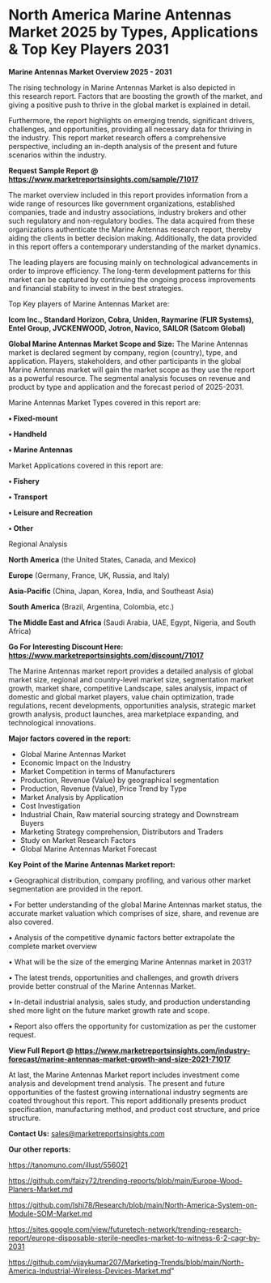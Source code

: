 # North America Marine Antennas Market 2025 by Types, Applications & Top Key Players 2031

<Strong> Marine Antennas Market Overview 2025 - 2031</strong>

The rising technology in Marine Antennas Market is also depicted in this research report. Factors that are boosting the growth of the market, and giving a positive push to thrive in the global market is explained in detail.

Furthermore, the report highlights on emerging trends, significant drivers, challenges, and opportunities, providing all necessary data for thriving in the industry. This report market research offers a comprehensive perspective, including an in-depth analysis of the present and future scenarios within the industry.

<strong>Request Sample Report @ <a href=https://www.marketreportsinsights.com/sample/71017>https://www.marketreportsinsights.com/sample/71017</a></strong>

The market overview included in this report provides information from a wide range of resources like government organizations, established companies, trade and industry associations, industry brokers and other such regulatory and non-regulatory bodies. The data acquired from these organizations authenticate the Marine Antennas research report, thereby aiding the clients in better decision making. Additionally, the data provided in this report offers a contemporary understanding of the market dynamics.

The leading players are focusing mainly on technological advancements in order to improve efficiency. The long-term development patterns for this market can be captured by continuing the ongoing process improvements and financial stability to invest in the best strategies.

Top Key players of Marine Antennas Market are:

<strong>Icom Inc., Standard Horizon, Cobra, Uniden, Raymarine (FLIR Systems), Entel Group, JVCKENWOOD, Jotron, Navico, SAILOR (Satcom Global)</strong>

<strong><b>Global Marine Antennas Market Scope and Size:</b></strong>
The Marine Antennas market is declared segment by company, region (country), type, and application. Players, stakeholders, and other participants in the global Marine Antennas market will gain the market scope as they use the report as a powerful resource. The segmental analysis focuses on revenue and product by type and application and the forecast period of 2025-2031.

Marine Antennas Market Types covered in this report are:

<strong>• Fixed-mount

• Handheld

• Marine Antennas</strong>

Market Applications covered in this report are:

<strong>• Fishery

• Transport

• Leisure and Recreation

• Other</strong> 

Regional Analysis

<strong>North America</strong> (the United States, Canada, and Mexico)

<strong>Europe</strong> (Germany, France, UK, Russia, and Italy)

<strong>Asia-Pacific</strong> (China, Japan, Korea, India, and Southeast Asia)

<strong>South America</strong> (Brazil, Argentina, Colombia, etc.)

<strong>The Middle East and Africa</strong> (Saudi Arabia, UAE, Egypt, Nigeria, and South Africa)

<strong>Go For Interesting Discount Here: <a href=https://www.marketreportsinsights.com/discount/71017>https://www.marketreportsinsights.com/discount/71017</a></strong>

The Marine Antennas market report provides a detailed analysis of global market size, regional and country-level market size, segmentation market growth, market share, competitive Landscape, sales analysis, impact of domestic and global market players, value chain optimization, trade regulations, recent developments, opportunities analysis, strategic market growth analysis, product launches, area marketplace expanding, and technological innovations.

<strong><b>Major factors covered in the report:</b></strong>
<ul>
  <li>Global Marine Antennas Market </li>
  <li>Economic Impact on the Industry</li>
  <li>Market Competition in terms of Manufacturers</li>
  <li>Production, Revenue (Value) by geographical segmentation</li>
  <li>Production, Revenue (Value), Price Trend by Type</li>
  <li>Market Analysis by Application</li>
  <li>Cost Investigation</li>
  <li>Industrial Chain, Raw material sourcing strategy and Downstream Buyers</li>
  <li>Marketing Strategy comprehension, Distributors and Traders</li>
  <li>Study on Market Research Factors</li>
  <li>Global Marine Antennas Market Forecast</li>
</ul>

<strong><b>Key Point of the Marine Antennas Market report:</b></strong>

• Geographical distribution, company profiling, and various other market segmentation are provided in the report.

• For better understanding of the global Marine Antennas market status, the accurate market valuation which comprises of size, share, and revenue are also covered.

• Analysis of the competitive dynamic factors better extrapolate the complete market overview

• What will be the size of the emerging Marine Antennas market in 2031?

• The latest trends, opportunities and challenges, and growth drivers provide better construal of the Marine Antennas Market.

• In-detail industrial analysis, sales study, and production understanding shed more light on the future market growth rate and scope.

• Report also offers the opportunity for customization as per the customer request.

<strong><b>View Full Report @ <a href=https://www.marketreportsinsights.com/industry-forecast/marine-antennas-market-growth-and-size-2021-71017>https://www.marketreportsinsights.com/industry-forecast/marine-antennas-market-growth-and-size-2021-71017</a></b></strong>


At last, the Marine Antennas Market report includes investment come analysis and development trend analysis. The present and future opportunities of the fastest growing international industry segments are coated throughout this report. This report additionally presents product specification, manufacturing method, and product cost structure, and price structure.

<strong>Contact Us:</strong>
sales@marketreportsinsights.com

<strong>Our other reports:</strong>

<a href=https://tanomuno.com/illust/556021>https://tanomuno.com/illust/556021</a>

<a href=https://github.com/faizy72/trending-reports/blob/main/Europe-Wood-Planers-Market.md>https://github.com/faizy72/trending-reports/blob/main/Europe-Wood-Planers-Market.md</a>

<a href=https://github.com/Ishi78/Research/blob/main/North-America-System-on-Module-SOM-Market.md>https://github.com/Ishi78/Research/blob/main/North-America-System-on-Module-SOM-Market.md</a>

<a href=https://sites.google.com/view/futuretech-network/trending-research-report/europe-disposable-sterile-needles-market-to-witness-6-2-cagr-by-2031>https://sites.google.com/view/futuretech-network/trending-research-report/europe-disposable-sterile-needles-market-to-witness-6-2-cagr-by-2031</a>

<a href=https://github.com/vijaykumar207/Marketing-Trends/blob/main/North-America-Industrial-Wireless-Devices-Market.md>https://github.com/vijaykumar207/Marketing-Trends/blob/main/North-America-Industrial-Wireless-Devices-Market.md</a>"
